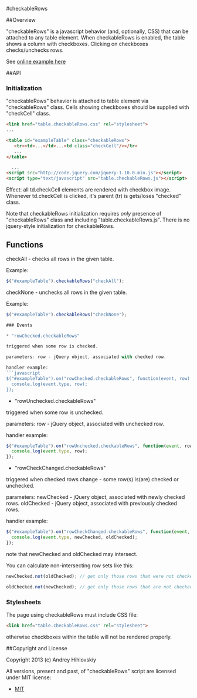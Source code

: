 #checkableRows

##Overview

"checkableRows" is a javascript behavior (and, optionally, CSS) that can be attached to any table element.
When checkableRows is enabled, the table shows a column with checkboxes.
Clicking on checkboxes checks/unchecks rows.

See [online example here](https://dl.dropboxusercontent.com/u/15089387/js/checkableRows/example_checkableRows.htm)

##API

### Initialization

"checkableRows" behavior is attached to table element via "checkableRows" class.
Cells showing checkboxes should be supplied with "checkCell" class.

```html
<link href="table.checkableRows.css" rel="stylesheet">
...

<table id="exampleTable" class="checkableRows">
   <tr><td>...</td>...<td class="checkCell"/></tr>
   ...
</table>

  ...
<script src="http://code.jquery.com/jquery-1.10.0.min.js"></script>
<script type="text/javascript" src="table.checkableRows.js"></script>
```

Effect: all td.checkCell elements are rendered with checkbox image.
Whenever td.checkCell is clicked, it's parent (tr) is gets/loses "checked" class.

Note that checkableRows initialization requires *only* presence of "checkableRows" class
and including "table.checkableRows.js". There is no jquery-style initialization for checkableRows.

## Functions

checkAll - checks all rows in the given table.

Example:
```javascript
$("#exampleTable").checkableRows("checkAll");
```

checkNone - unchecks all rows in the given table.

Example:
```javascript
$("#exampleTable").checkableRows("checkNone");

### Events

* "rowChecked.checkableRows"

triggered when some row is checked.

parameters: row - jQuery object, associated with checked row.

handler example:
```javascript
$("#exampleTable").on("rowChecked.checkableRows", function(event, row) {
  console.log(event.type, row);
});
```

* "rowUnchecked.checkableRows"

triggered when some row is unchecked.

parameters: row - jQuery object, associated with unchecked row.

handler example:
```javascript
$("#exampleTable").on("rowUnchecked.checkableRows", function(event, row) {
  console.log(event.type, row);
});
```

* "rowCheckChanged.checkableRows"

triggered when checked rows change - some row(s) is(are) checked or unchecked.

parameters:
  newChecked - jQuery object, associated with newly checked rows.
  oldChecked - jQuery object, associated with previously checked rows.

handler example:
```javascript
$("#exampleTable").on("rowCheckChanged.checkableRows", function(event, newChecked, oldChecked) {
  console.log(event.type, newChecked, oldChecked);
});
```
  
note that newChecked and oldChecked may intersect.

You can calculate non-intersecting row sets like this:

```javascript
newChecked.not(oldChecked); // get only those rows that were not checked before

oldChecked.not(newChecked); // get only those rows that are not checked anymore
```

### Stylesheets

The page using checkableRows must include CSS file:
```html
<link href="table.checkableRows.css" rel="stylesheet">
```

otherwise checkboxes within the table will not be rendered properly.

##Copyright and License

Copyright 2013 (c) Andrey Hihlovskiy

All versions, present and past, of "checkableRows" script are licensed under MIT license:

* [MIT](http://opensource.org/licenses/MIT)
